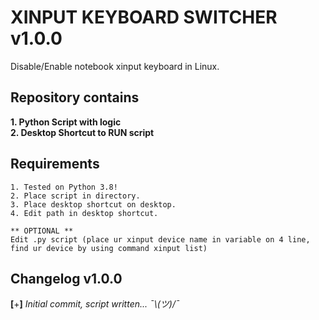 # XINPUT KEYBOARD SWITCHER v1.0.0
Disable/Enable notebook xinput keyboard in Linux.

## Repository contains
**1. Python Script with logic**\
**2. Desktop Shortcut to RUN script**

## Requirements

```
1. Tested on Python 3.8!
2. Place script in directory.
3. Place desktop shortcut on desktop.
4. Edit path in desktop shortcut.

** OPTIONAL **
Edit .py script (place ur xinput device name in variable on 4 line, find ur device by using command xinput list)
```

## Changelog v1.0.0
**[**+**]** *Initial commit, script written... ¯\\_(ツ)_/¯*